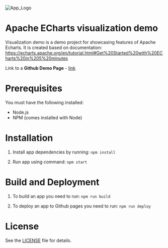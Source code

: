 ![App_Logo](src/img/rick-morty-banner.png)

# Apache ECharts visualization demo
Visualization demo is a demo project for showcasing features of Apache Echarts.
It is created based on documentation:
https://echarts.apache.org/en/tutorial.html#Get%20Started%20with%20ECharts%20in%205%20minutes

Link to a **Github Demo Page** - [link](https://amg28.github.io/visualization-ba/)

# Prerequisites
You must have the following installed:

* Node.js
* NPM (comes installed with Node)

# Installation
1. Install app dependencies by running:
`npm install`

2. Run app using command:
`npm start`

# Build and Deployment
1. To build an app you need to run:
`npm run build`

2. To deploy an app to Github pages you need to run:
`npm run deploy`

# License
See the [LICENSE](/LICENSE.md) file for details.
